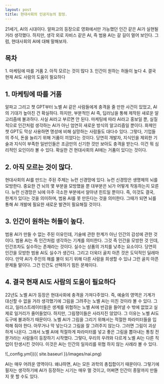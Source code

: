 ```yaml
---
layout: post
title: 현대사회의 인공지능의 함정.
---
```


21세기, AI의 시대이다.
알파고의 등장으로 영화에서만 가능했던 인간 같은 AI가 실현될 거라 생각했다.
하지만, 생각 외로 자비스 같은 AI, 즉 범용 AI는 갈 길이 멀어 보인다.
그럼, 현대사회의 AI에 대해 말해보자.


<h2>목차</h2>
1. 마케팅에 따를 거품
2. 아직 모르는 것이 많다
3. 인간이 원하는 허들이 높다
4. 결국 현재 AI도 사람의 도움이 필요하다

<h2>1. 마케팅에 따를 거품</h2>

알파고 그리고 챗 GPT부터 노벨 AI 같은 사람들에게 충격을 줄 만한 사건이 있었고,
AI의 기대가 높아진 건 확실하다.
하지만, 부분적인 AI 즉, 딥러닝을 통해 제작된 새로운 알고리즘에 불과하다.
사실 AI라고 부르면 안 된다.
마케팅에 따라 AI라고 홍보일 뿐, 실질적으로 인간처럼 생각하는 AI가 아닌 엄연히 새로운 방식의 알고리즘일 뿐이다.
화제인 챗 GPT도 막상 사용하면 명성에 비해 실망하는 사람들도 대다수 있다.
그렇다, 기업들의 주식, 돈을 늘리기 위해 거품이 끼었다는 것이다.
당연히 개발자, 지식인을 제외한 기술과 지식이 부족한 일반인들은 조금만의 신기한 것만 보아도 충격을 받는다.
이건 뭐 심리적인 요인이라 볼 수 있다.
확실한 건 현대사회의 AI에는 거품이 있다는 것이다.


<h2>2. 아직 모르는 것이 많다.</h2>

현대사회의 AI를 만드는 주된 주제는 뉴런 신경망에 있다.
뉴런 신경망은 생명체의 뇌를 모방한다.
중요한 건 뇌의 몇 부분을 모방했을 뿐 대부분은 뇌가 어떻게 작동하는지 모른다.
뉴런 신경망은 뇌에 아주 극소한 부분에서 알아낸 힌트일 뿐이다.
즉, 이것도 결국, 한계가 있다는 것을 의미하며, 범용 AI를 못 만든다는 것을 의미한다.
그때가 되면 뇌를 통해 AI 개발에 필요한 새로운 발견이 필요해질 것이다.

<h2>3. 인간이 원하는 허들이 높다.</h2>

범용 AI가 만들 수 없는 주된 이유인데, 기술에 관한 한계가 아닌 인간의 감성에 관한 것이다.
범용 AI는 즉 인간처럼 생각하는 기계를 의미한다.
그것 즉 인간을 모방한 것 인데, 인간조차도 실수하는 존재라는 것이다.
실수는 상품의 가치를 낮추는 요소이다.
당연히 인간을 모방한 범용 AI도 실수가 생긴다.
그리고 더욱더 골치 아픈 것은 도덕적인 딜레마이다.
만약 AI가 주인의 해를 불이 되기 위해 다른 사람을 희생할 수 있냐 그런 골치 아픈 문제들 말이다.
그건 인간도 선택하기 힘든 문제이다.


<h2>4. 결국 현재 AI도 사람의 도움이 필요하다</h2>

22년도 노벨 AI가 등장은 현대사회에 충격을 가져다주었다.
즉, 예술의 영역은 기계가 대신할 수 없을 거라 생각했기에 그림을 그려주는 노벨 AI는 미친 것이라 볼 수 있다.
그리고, 일러스트레이터들은 생계를 위협하는 노벨 AI에 반감을 들어낼 수 밖에 없었고 실제로 일거리가 줄어들었다.
하지만, 그림쟁이들은 사라지진 않았다.
그 이유는 노벨 AI도 도구에 불과하기 때문이다.
노벨 AI가 그림을 그리기 위해서는 적절한 파라미터들을 입력해 줘야 한다.
아무거나 막 넣는다고 그림을 잘 그려주지 않는다. 그러면 그림이 괴상하게 나온다.
그래서 노벨 AI에 적절하게 파라미터를 넣고 좋은 그림을 뽑아내는 통칭 전문가라는 사람들이 등장하기 시작했다.
그렇다, 우리의 우려와 다르게 노벨 AI는 다른 직업이 탄생시킨 것이다.
이것은 AI는 인간의 일자리를 위협 하지 않는 사례라 볼 수 있다. 



![_config.yml]({{ site.baseurl }}/images/nai.png)

AI는 매우 어려운 영역이다. 왜냐하면, AI는 모든 과학의 총집합이기 때문이다.
그렇기에 필자는 생각하기에 AI가 등장하는 시기는 매우 멀 것이고, 어쩌면 인간이 종말까지 만들지 못 할 수도 있다.
